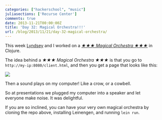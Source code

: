 ```yaml
---
categories: ["hackerschool", "music"]
juliasections: ['Recurse Center']
comments: true
date: 2013-11-21T00:00:00Z
title: 'Day 32: Magical Orchestra!!!'
url: /blog/2013/11/21/day-32-magical-orchestra/
---
```


This week [Lyndsey](http://github.com/Apophenia) and I worked on a
[*★★★ Magical Orchestra ★★★*](https://github.com/jvns/magical-orchestra)
in Clojure.

The idea behind a *★★★ Magical Orchestra ★★★* is that you go to
`http://my-ip:8080/client.html`, and then you get a page that looks like
this:

<img src="/images/magical-orchestra.png">

Then a sound plays on my computer! Like a crow, or a cowbell.

So at presentations we plugged my computer into a speaker and let
everyone make noise. It was delightful.

If you are so inclined, you can have your very own magical orchestra
by cloning the repo above, installing Leinengen, and running `lein run`.
